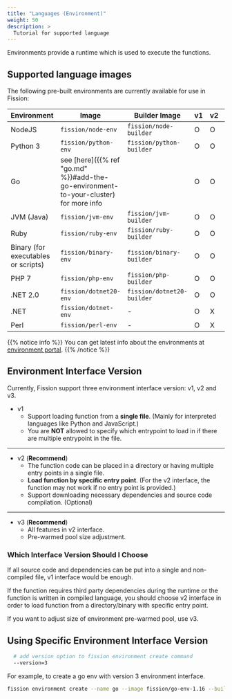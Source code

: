 ```yaml
---
title: "Languages (Environment)"
weight: 50
description: >
  Tutorial for supported language
---
```


Environments provide a runtime which is used to execute the functions.

## Supported language images

The following pre-built environments are currently available for use in Fission:

| Environment                         | Image                     | Builder Image              | v1  | v2  | v3  |
|-------------------------------------|---------------------------|----------------------------|-----|-----|-----|
| NodeJS                              | `fission/node-env`        | `fission/node-builder`     | O   | O   | O   |
| Python 3                            | `fission/python-env`      | `fission/python-builder`   | O   | O   | O   |
| Go                                  | see [here]({{% ref "go.md" %}}#add-the-go-environment-to-your-cluster) for more info | | O   | O   | O   |
| JVM (Java)                          | `fission/jvm-env`         | `fission/jvm-builder`      | O   | O   | O   |
| Ruby                                | `fission/ruby-env`        | `fission/ruby-builder`     | O   | O   | O   |
| Binary (for executables or scripts) | `fission/binary-env`      | `fission/binary-builder`   | O   | O   | O   |
| PHP 7                               | `fission/php-env`         | `fission/php-builder`      | O   | O   | O   |
| .NET 2.0                            | `fission/dotnet20-env`    | `fission/dotnet20-builder` | O   | O   | O   |
| .NET                                | `fission/dotnet-env`      | -                          | O   | X   | X   |
| Perl                                | `fission/perl-env`        | -                          | O   | X   | X   |

{{% notice info %}}
You can get latest info about the environments at [environment portal](https://environments.fission.io/).
{{% /notice %}}

## Environment Interface Version

Currently, Fission support three environment interface version: v1, v2 and v3.

- v1
  - Support loading function from a **single file**. (Mainly for interpreted languages like Python and JavaScript.)
  - You are **NOT** allowed to specify which entrypoint to load in if there are multiple entrypoint in the file.

---

- v2 (**Recommend**)
  - The function code can be placed in a directory or having multiple entry points in a single file.  
  - **Load function by specific entry point**. (For the v2 interface, the function may not work if no entry point is provided.)
  - Support downloading necessary dependencies and source code compilation. (Optional)

---

- v3 (**Recommend**)
  - All features in v2 interface.
  - Pre-warmed pool size adjustment.

### Which Interface Version Should I Choose

If all source code and dependencies can be put into a single and non-compiled file, v1 interface would be enough.

If the function requires third party dependencies during the runtime or the function is written in compiled language, you should choose v2 interface in order to load function from a directory/binary with specific entry point.

If you want to adjust size of environment pre-warmed pool, use v3.

## Using Specific Environment Interface Version

```sh
  # add version option to fission environment create command
  --version=3
```

For example, to create a go env with version 3 environment interface.

```sh
fission environment create --name go --image fission/go-env-1.16 --builder fission/go-builder-1.16  --version 3
```
